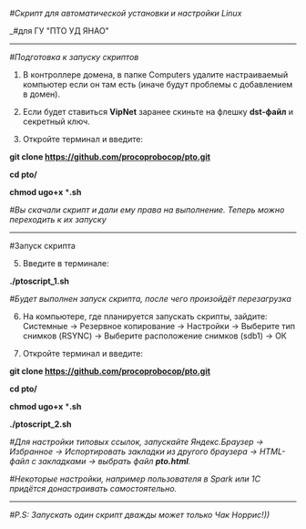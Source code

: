 _#Скрипт для автоматической установки и настройки Linux_

_#для ГУ "ПТО УД ЯНАО"
__________________________________________________________________________________

_#Подготовка к запуску скриптов_

1. В контроллере домена, в папке Computers удалите настраиваемый компьютер если он там есть (иначе будут проблемы с добавлением в домен).

2. Если будет ставиться **VipNet** заранее скиньте на флешку **dst-файл** и секретный ключ.

4. Откройте терминал и введите:

**git clone https://github.com/procoprobocop/pto.git**

**cd pto/** 

**chmod ugo+x** ***.sh**

_#Вы скачали скрипт и дали ему права на выполнение. Теперь можно переходить к их запуску_

___________________________________________________________________________________

#Запуск скрипта

5. Введите в терминале:

**./ptoscript_1.sh**

_#Будет выполнен запуск скрипта, после чего произойдёт перезагрузка_

6. На компьютере, где планируется запускать скрипты, зайдите: Системные -> Резервное копирование -> Настройки -> Выберите тип снимков (RSYNC) -> Выберите расположение снимков (sdb1) -> ОК

7. Откройте терминал и введите:

**git clone https://github.com/procoprobocop/pto.git**

**cd pto/** 

**chmod ugo+x** ***.sh**

**./ptoscript_2.sh**

_#Для настройки типовых ссылок, запускайте Яндекс.Браузер -> Избранное -> Испортировать закладки из другого браузера -> HTML-файл с закладками -> выбрать файл **pto.html**._

_#Некоторые настройки, например пользователя в Spark или 1C придётся донастраивать самостоятельно._
_____________________________________________________________________________________

_#P.S: Запускать один скрипт дважды может только Чак Норрис!))_

